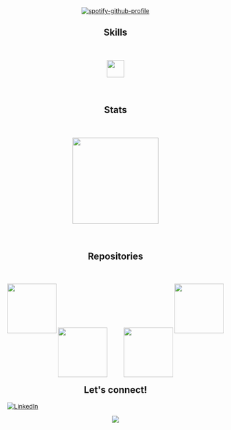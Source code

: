 &nbsp;<div align="center">
  [![spotify-github-profile](https://spotify-github-profile.kittinanx.com/api/view?uid=cpbzgnkhvifh0fmyuv1znpd81&cover_image=true&theme=novatorem&show_offline=false&background_color=121212&interchange=false&bar_color=53b14f&bar_color_cover=true)](https://spotify-github-profile.kittinanx.com/api/view?uid=cpbzgnkhvifh0fmyuv1znpd81&redirect=true)
</div>

<h2 align="center">Skills</h2>
<br></br>
<div align="center">
  <img src="https://skillicons.dev/icons?i=java,python,typescript,php,tailwind,html,css,js,nodejs,mongodb,mysql,git,docker,linux,windows" height="40" />
</div>
<br></br>
 <h2 align="center">Stats</h2>
 <br></br>
  <div align=center>
    <a href="https://github.com/wqryx/github-readme-stats">
      <img height=200 align="center" src="https://github-readme-stats.vercel.app/api/top-langs/?username=wqryx&title_color=ffffff&text_color=ffffff&icon_color=61dafb&bg_color=000000&langs_count=8&layout=compact&border_color=ffffff&size_weight=0.5&count_weight=0.5" />
    </a>
  </div>
<br></br>
<h2 align="center">Repositories</h2>
<br></br>

<div width="100%" align="center">
  <a align="left" href="https://github.com/wqryx/CyberShield" title="CyberShield"><img align="left" height="115" src="https://github-readme-stats.vercel.app/api/pin/?username=wqryx&repo=CyberShield&theme=react&title_color=ffffff&border_color=ffffff&icon_color=ffffff&bg_color=000000&border_radius=10"></a>
  <a align="right" href="https://github.com/wqryx/Contactos-Web" title="Contactos-Web"><img align="right" height="115" src="https://github-readme-stats.vercel.app/api/pin/?username=wqryx&repo=Contactos-Web&theme=react&title_color=ffffff&border_color=ffffff&icon_color=ffffff&bg_color=000000&border_radius=10"></a>
</div>
<br></br><br></br><br></br>
<div width="100%" align="center">
  <a align="left" href="https://github.com/wqryx/Portfolio" title="Portfolio"><img align="left" height="115" src="https://github-readme-stats.vercel.app/api/pin/?username=wqryx&repo=Portfolio&theme=react&title_color=ffffff&border_color=ffffff&icon_color=ffffff&bg_color=000000&border_radius=10"></a>
  <a align="right" href="https://github.com/wqryx/Primer-Portfolio" title="Primer-Portfolio"><img align="right" height="115" src="https://github-readme-stats.vercel.app/api/pin/?username=wqryx&repo=Primer-Portfolio&theme=react&title_color=ffffff&border_color=ffffff&icon_color=ffffff&bg_color=000000&border_radius=10"></a>
</div>
<br></br><br></br><br></br>
<h2 align="center">Let's connect!</h2>

[![LinkedIn](https://img.shields.io/badge/LinkedIn-Roberto_CM-0077B5?style=for-the-badge&logo=linkedin&logoColor=white&labelColor=101010)](https://www.linkedin.com/in/roberto-cristian-mangiurea)
<p align="center">
        <img src="https://raw.githubusercontent.com/mayhemantt/mayhemantt/Update/svg/Bottom.svg"/>
</p>
